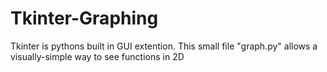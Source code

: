 # Tkinter-Graphing

Tkinter is pythons built in GUI extention. This small file "graph.py" allows a visually-simple way to see functions in 2D
